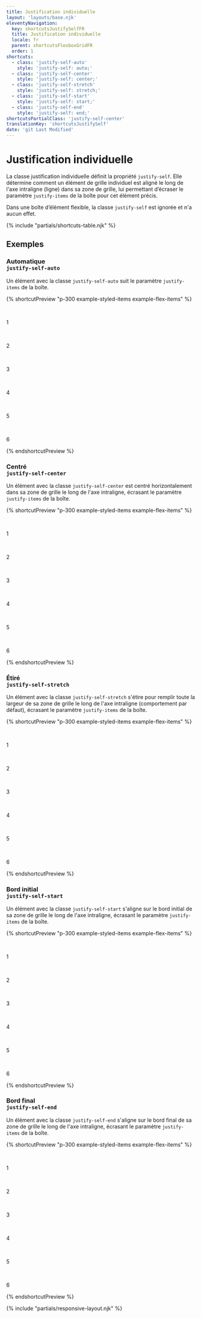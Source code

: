 ```yaml
---
title: Justification individuelle
layout: 'layouts/base.njk'
eleventyNavigation:
  key: shortcutsJustifySelfFR
  title: Justification individuelle
  locale: fr
  parent: shortcutsFlexboxGridFR
  order: 1
shortcuts:
  - class: 'justify-self-auto'
    style: 'justify-self: auto;'
  - class: 'justify-self-center'
    style: 'justify-self: center;'
  - class: 'justify-self-stretch'
    style: 'justify-self: stretch;'
  - class: 'justify-self-start'
    style: 'justify-self: start;'
  - class: 'justify-self-end'
    style: 'justify-self: end;'
shortcutsPartialClass: 'justify-self-center'
translationKey: 'shortcutsJustifySelf'
date: 'git Last Modified'
---
```


# Justification individuelle

La classe justification individuelle définit la propriété `justify-self`. Elle détermine comment un élément de grille individuel est aligné le long de l'axe intraligne (ligne) dans sa zone de grille, lui permettant d’écraser le paramètre `justify-items` de la boîte pour cet élément précis.

<gcds-notice type="info" notice-title-tag="h2" notice-title="Ce paramètre n’a aucun effet dans les boîtes d’éléments flexibles">
  <gcds-text>Dans une boîte d’élément flexible, la classe <code>justify-self</code> est ignorée et n'a aucun effet.</gcds-text>
</gcds-notice>

{% include "partials/shortcuts-table.njk" %}

## Exemples

### Automatique<br/>`justify-self-auto`

Un élément avec la classe `justify-self-auto` suit le paramètre `justify-items` de la boîte.

{% shortcutPreview "p-300 example-styled-items example-flex-items" %}

<div class="d-grid grid-cols-3 gap-300 justify-items-stretch">
  <p>1</p>
  <p class="justify-self-auto">2</p>
  <p>3</p>
  <p>4</p>
  <p>5</p>
  <p>6</p>
</div>
{% endshortcutPreview %}

### Centré<br/>`justify-self-center`

Un élément avec la classe `justify-self-center` est centré horizontalement dans sa zone de grille le long de l'axe intraligne, écrasant le paramètre `justify-items` de la boîte.

{% shortcutPreview "p-300 example-styled-items example-flex-items" %}

<div class="d-grid grid-cols-3 gap-300 justify-items-stretch">
  <p>1</p>
  <p class="justify-self-center">2</p>
  <p>3</p>
  <p>4</p>
  <p>5</p>
  <p>6</p>
</div>
{% endshortcutPreview %}

### Étiré<br/>`justify-self-stretch`

Un élément avec la classe `justify-self-stretch` s'étire pour remplir toute la largeur de sa zone de grille le long de l'axe intraligne (comportement par défaut), écrasant le paramètre `justify-items` de la boîte.

{% shortcutPreview "p-300 example-styled-items example-flex-items" %}

<div class="d-grid grid-cols-3 gap-300 justify-items-start">
  <p>1</p>
  <p class="justify-self-stretch">2</p>
  <p>3</p>
  <p>4</p>
  <p>5</p>
  <p>6</p>
</div>
{% endshortcutPreview %}

### Bord initial<br/>`justify-self-start`

Un élément avec la classe `justify-self-start` s'aligne sur le bord initial de sa zone de grille le long de l'axe intraligne, écrasant le paramètre `justify-items` de la boîte.

{% shortcutPreview "p-300 example-styled-items example-flex-items" %}

<div class="d-grid grid-cols-3 gap-300 justify-items-stretch">
  <p>1</p>
  <p class="justify-self-start">2</p>
  <p>3</p>
  <p>4</p>
  <p>5</p>
  <p>6</p>
</div>
{% endshortcutPreview %}

### Bord final<br/>`justify-self-end`

Un élément avec la classe `justify-self-end` s'aligne sur le bord final de sa zone de grille le long de l'axe intraligne, écrasant le paramètre `justify-items` de la boîte.

{% shortcutPreview "p-300 example-styled-items example-flex-items" %}

<div class="d-grid grid-cols-3 gap-300 justify-items-stretch">
  <p>1</p>
  <p class="justify-self-end">2</p>
  <p>3</p>
  <p>4</p>
  <p>5</p>
  <p>6</p>
</div>
{% endshortcutPreview %}

{% include "partials/responsive-layout.njk" %}
